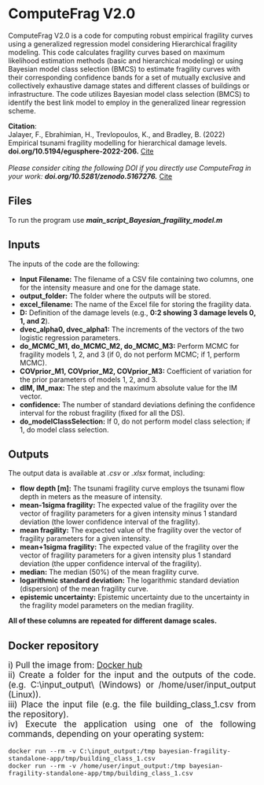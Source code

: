 # ComputeFrag V2.0

ComputeFrag V2.0 is a code for computing robust empirical fragility curves using a generalized regression model considering Hierarchical fragility modeling. This code calculates fragility curves based on maximum likelihood estimation methods (basic and hierarchical modeling) or using Bayesian model class selection (BMCS) to estimate fragility curves with their corresponding confidence bands for a set of mutually exclusive and collectively exhaustive damage states and different classes of buildings or infrastructure. The code utilizes Bayesian model class selection (BMCS) to identify the best link model to employ in the generalized linear regression scheme.

**Citation**:
<br> Jalayer, F., Ebrahimian, H., Trevlopoulos, K., and Bradley, B. (2022) Empirical tsunami fragility modelling for hierarchical damage levels. **doi.org/10.5194/egusphere-2022-206.** [Cite](https://doi.org/10.5194/egusphere-2022-206)
<br>
<br> _Please consider citing the following DOI if you directly use ComputeFrag in your work: **doi.org/10.5281/zenodo.5167276.**_ [Cite](https://doi.org/10.5281/zenodo.5167276)

## Files
To run the program use **_main_script_Bayesian_fragility_model.m_** 

## Inputs
The inputs of the code are the following:

- **Input Filename:** The filename of a CSV file containing two columns, one for the intensity measure and one for the damage state.
- **output_folder:** The folder where the outputs will be stored.
- **excel_filename:** The name of the Excel file for storing the fragility data.
- **D:** Definition of the damage levels (e.g., **0:2 showing 3 damage levels 0, 1, and 2**).
- **dvec_alpha0, dvec_alpha1:** The increments of the vectors of the two logistic regression parameters.
- **do_MCMC_M1, do_MCMC_M2, do_MCMC_M3:** Perform MCMC for fragility models 1, 2, and 3 (if 0, do not perform MCMC; if 1, perform MCMC).
- **COVprior_M1, COVprior_M2, COVprior_M3:** Coefficient of variation for the prior parameters of models 1, 2, and 3.
- **dIM, IM_max:** The step and the maximum absolute value for the IM vector.
- **confidence:** The number of standard deviations defining the confidence interval for the robust fragility (fixed for all the DS).
- **do_modelClassSelection:** If 0, do not perform model class selection; if 1, do model class selection.

## Outputs
The output data is available at _.csv_ or _.xlsx_ format, including: 

- **flow depth [m]:** The tsunami fragility curve employs the tsunami flow depth in meters as the measure of intensity.
- **mean-1sigma fragility:** The expected value of the fragility over the vector of fragility parameters for a given intensity minus 1 standard deviation (the lower confidence interval of the fragility).
- **mean fragility:** The expected value of the fragility over the vector of fragility parameters for a given intensity.
- **mean+1sigma fragility:** The expected value of the fragility over the vector of fragility parameters for a given intensity plus 1 standard deviation (the upper confidence interval of the fragility).
- **median:** The median (50%) of the mean fragility curve.
- **logarithmic standard deviation:** The logarithmic standard deviation (dispersion) of the mean fragility curve.
- **epistemic uncertainty:** Epistemic uncertainty due to the uncertainty in the fragility model parameters on the median fragility.

**All of these columns are repeated for different damage scales.**

## Docker repository

<p style="text-align: justify;font-size: 17px" class="has-poppins-font-family">
i) Pull the image from: <a href="https://hub.docker.com/r/eurotsunamirisk/bayesian-fragility-standalone-app"> Docker hub</a> 
<br>ii) Create a folder for the input and the outputs of the code. (e.g. C:\input_output\ (Windows) or /home/user/input_output (Linux)).
<br>iii) Place the input file (e.g. the file building_class_1.csv from the repository). 
<br>
iv) Execute the application using one of the following commands, depending on your operating system:
</p>
<p style="font-size: 15px" class="has-poppins-font-family">
<code>docker run --rm -v C:\input_output:/tmp bayesian-fragility-standalone-app/tmp/building_class_1.csv</code><br><code>docker run --rm -v /home/user/input_output:/tmp bayesian-fragility-standalone-app/tmp/building_class_1.csv</code>
</p>
